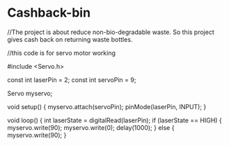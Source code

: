 # Cashback-bin
//The project is about reduce non-bio-degradable waste. So this project gives cash back on returning waste bottles.

//this code is for servo motor working

#include <Servo.h>

const int laserPin = 2;
const int servoPin = 9;

Servo myservo;

void setup() {
  myservo.attach(servoPin);
  pinMode(laserPin, INPUT);
}

void loop() {
  int laserState = digitalRead(laserPin);
  if (laserState == HIGH) {
    myservo.write(90);
    myservo.write(0);
    delay(1000);
  } else {
    myservo.write(90);
  }

